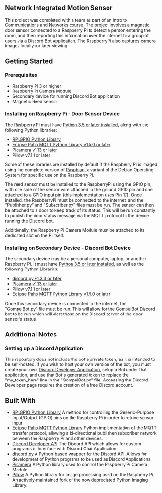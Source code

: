 ## Network Integrated Motion Sensor 
This project was completed with a team as part of an Intro to Communications and Networks course. The project involves a magnetic door sensor connected to a Raspberry Pi to detect a person entering the room, and then reporting this information over the internet to a group of users via a Discord Bot Application. The RaspberryPi also captures camera images locally for later viewing. 

## Getting Started

### Prerequisites
* Raspberry Pi 3 or higher
* Raspberry Pi Camera Module
* Secondary device for running Discord Bot application
* Magnetic Reed sensor
### Installing on Raspberry Pi - Door Sensor Device
The Rasbperry Pi must have [Python 3.5 or later installed](https://www.python.org/downloads/), along with the following Python libraries:
* [RPi.GPIO Python Library](https://sourceforge.net/p/raspberry-gpio-python/wiki/Home/)
* [Eclipse Paho MQTT Python Library v1.5.0 or later](https://pypi.org/project/paho-mqtt/)
* [Picamera v1.13 or later](https://picamera.readthedocs.io/en/release-1.13/)
* [Pillow v7.1.1 or later](https://github.com/python-pillow/Pillow)

Some of these libraries are installed by default if the Raspberry Pi is imaged using the complete version of [Raspbian](https://www.raspberrypi.org/downloads/raspbian/), a variant of the Debian Operating System for specific use on the Raspberry Pi.

The reed sensor must be installed to the RaspberryPi using the GPIO pin, with one side of the sensor wire attached to the ground GPIO pin and one attached to a GPIO input pin (this implementation uses Pin 17). Once installed, the RaspberryPi must be connected to the internet, and the "Publisher.py" and "Subscriber.py" files must be run. The sensor can then be attached to a door to keep track of its status. This will be run constantly to publish the door status message via the MQTT protocol to the device running the Discord bot. 

Additionally, the Raspberry Pi Camera Module must be attached to its dedicated slot on the Pi itself. 

### Installing on Secondary Device - Discord Bot Device
The secondary device may be a personal computer, laptop, or another Raspberry Pi. It must have [Python 3.5 or later installed](https://www.python.org/downloads/), as well as the following Python Libraries:
* [discord.py v1.3.3 or later](https://discordpy.readthedocs.io/en/latest/index.html)
* [Picamera v1.13 or later](https://picamera.readthedocs.io/en/release-1.13/)
* [Pillow v7.1.1 or later](https://github.com/python-pillow/Pillow)
* [Eclipse Paho MQTT Python Library v1.5.0 or later](https://pypi.org/project/paho-mqtt/)

Once this secondary device is connected to the internet, the "GompeiBot.py" file must be run. This will allow for the GompeiBot Discord bot to be run which will alert those on the Discord server of the door sensor's status. 

## Additional Notes

### Setting up a Discord Application
This repository does not include the bot's private token, as it is intended to be self-hosted. If you wish to host your own version of the bot, you must create your own [Discord Developer Application](https://discordapp.com/developers/applications/), setup a Bot under that application, and use that Bot's generated token to replace the "my_token_here" line in the "GompeiBot.py" file. Accessing the Discord Developer page requires the creation of a free Discord account. 

## Built With
* [RPi.GPIO Python Library](https://sourceforge.net/p/raspberry-gpio-python/wiki/Home/)
  A method for controlling the Generic-Purpose Input/Output (GPIO) pins on the Raspberry Pi in order to retrive sensor input
* [Eclipse Paho MQTT Python Library](https://pypi.org/project/paho-mqtt/)
  Python implementation of the MQTT transfer protocol, allowing a bi-directional publisher/subscriber network between the Raspberry Pi and other devices.
* [Discord Developer API](https://discordapp.com/developers/docs)
  The Discord API which allows for custom programs to interface with Discord Chat Application
* [discord.py](https://discordpy.readthedocs.io/en/latest/index.html)
  A Python-based wrapper for the Discord API. Allows for development of Python programs to be used as Discord Applications
* [Picamera](https://picamera.readthedocs.io/en/release-1.13/) A Python library used to control the Raspberry Pi Camera Module
* [Pillow](https://github.com/python-pillow/Pillow) A Python library for image processing used on the Raspberry Pi. An actively-maintained fork of the now depreciated Python Imaging Library. 
